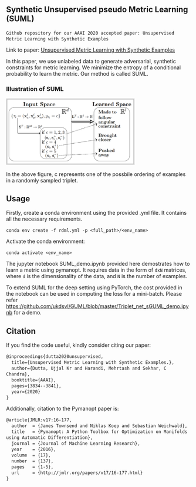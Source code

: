 ## Synthetic Unsupervised pseudo Metric Learning (SUML)
```
Github repository for our AAAI 2020 accepted paper: Unsupervised Metric Learning with Synthetic Examples
```
Link to paper: [Unsupervised Metric Learning with Synthetic Examples](https://aaai.org/ojs/index.php/AAAI/article/view/5795) 

In this paper, we use unlabeled data to generate adversarial, synthetic constraints for metric learning. We minimize the entropy of a conditional probability to learn the metric. Our method is called SUML.


### Illustration of SUML
<img src="https://github.com/ukdsvl/SUML/blob/master/illustration/SUML_idea.png?raw=true" width="350">

In the above figure, c represents one of the possbile ordering of examples in a randomly sampled triplet.

## Usage
Firstly, create a conda environment using the provided .yml file. It contains all the necessary requirements.
```
conda env create -f rdml.yml -p <full_path>/<env_name>
```
Activate the conda environment:
```
conda activate <env_name>
```

The jupyter notebook SUML_demo.ipynb provided here demostrates how to learn a metric using pymanopt. It requires data in the form of ``` dxN ``` matrices, where ```d``` is the dimensionality of the data, and ```N``` is the number of examples.

To extend SUML for the deep setting using PyTorch, the cost provided in the notebook can be used in computing the loss for a mini-batch. Please refer https://github.com/ukdsvl/GUML/blob/master/Triplet_net_sGUML_demo.ipynb for a demo.

## Citation

If you find the code useful, kindly consider citing our paper:
```
@inproceedings{dutta2020unsupervised,
  title={Unsupervised Metric Learning with Synthetic Examples.},
  author={Dutta, Ujjal Kr and Harandi, Mehrtash and Sekhar, C Chandra},
  booktitle={AAAI},
  pages={3834--3841},
  year={2020}
}
```

Additionally, citation to the Pymanopt paper is:
```
@article{JMLR:v17:16-177,
  author  = {James Townsend and Niklas Koep and Sebastian Weichwald},
  title   = {Pymanopt: A Python Toolbox for Optimization on Manifolds using Automatic Differentiation},
  journal = {Journal of Machine Learning Research},
  year    = {2016},
  volume  = {17},
  number  = {137},
  pages   = {1-5},
  url     = {http://jmlr.org/papers/v17/16-177.html}
}
```
